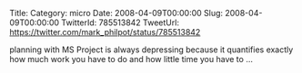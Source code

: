 Title: 
Category: micro
Date: 2008-04-09T00:00:00
Slug: 2008-04-09T00:00:00
TwitterId: 785513842
TweetUrl: https://twitter.com/mark_philpot/status/785513842

planning with MS Project is always depressing because it quantifies exactly how much work you have to do and how little time you have to ...